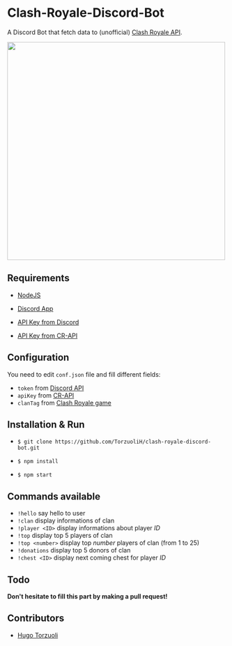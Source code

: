 # Clash-Royale-Discord-Bot

A Discord Bot that fetch data to (unofficial) [Clash Royale API](https://github.com/cr-api/cr-api).

<img src="https://i.imgur.com/0F5Qtc0.png" width="500">

## Requirements

- [NodeJS](https://nodejs.org/en/)

- [Discord App](discord.gg)

- [API Key from Discord](https://discord.js.org)

- [API Key from CR-API](http://docs.cr-api.com)

## Configuration

You need to edit `conf.json` file and fill different fields:

- `token` from [Discord API](https://discord.js.org)
- `apiKey` from [CR-API](http://docs.cr-api.com)
- `clanTag` from [Clash Royale game](https://clashroyale.com)

## Installation & Run

- `$ git clone https://github.com/TorzuoliH/clash-royale-discord-bot.git`

- `$ npm install`

- `$ npm start` 

## Commands available

- `!hello` say hello to user
- `!clan` display informations of clan
- `!player <ID>` display informations about player _ID_
- `!top` display top 5 players of clan
- `!top <number>` display top _number_ players of clan (from 1 to 25)
- `!donations` display top 5 donors of clan
- `!chest <ID>` display next coming chest for player _ID_

## Todo

**Don't hesitate to fill this part by making a pull request!**

## Contributors

- [Hugo Torzuoli](https://github.com/TorzuoliH/)
